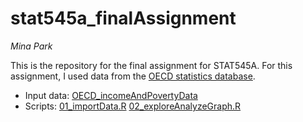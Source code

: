 stat545a_finalAssignment
========================
*Mina Park*

This is the repository for the final assignment for STAT545A. For this assignment, I used data from the [OECD statistics database](http://www.oecd.org/statistics/). 

- Input data: [OECD_incomeAndPovertyData](https://github.com/parkm87/stat545a_finalAssignment/blob/master/OECD_incomeAndPovertyData)
- Scripts: [01_importData.R](https://github.com/parkm87/stat545a_finalAssignment/blob/master/01_importData.R)
           [02_exploreAnalyzeGraph.R](https://github.com/parkm87/stat545a_finalAssignment/blob/master/02_exploreAnalyzeGraph.R)




